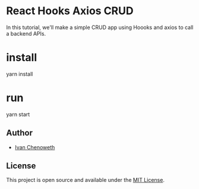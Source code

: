 # React Hooks Axios CRUD

In this tutorial, we'll make a simple CRUD app using Hoooks and axios to call a backend APIs.

# install
yarn install

# run
yarn start

## Author

- [Ivan Chenoweth](https://github.com/ivanchenoweth)

## License

This project is open source and available under the [MIT License](LICENSE).
